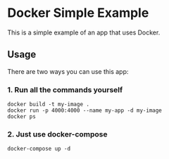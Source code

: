 # Docker Simple Example

This is a simple example of an app that uses Docker.

## Usage

There are two ways you can use this app:

### 1. Run all the commands yourself

    docker build -t my-image .
    docker run -p 4000:4000 --name my-app -d my-image
    docker ps

### 2. Just use docker-compose

    docker-compose up -d

